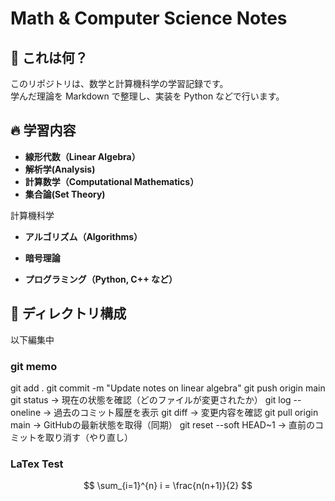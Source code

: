 # Math & Computer Science Notes

## 📌 これは何？
このリポジトリは、数学と計算機科学の学習記録です。  
学んだ理論を Markdown で整理し、実装を Python などで行います。

## 🔥 学習内容
- **線形代数（Linear Algebra）**
- **解析学(Analysis)**
- **計算数学（Computational Mathematics）**
- **集合論(Set Theory)**

計算機科学
- **アルゴリズム（Algorithms）**
- **暗号理論**

- **プログラミング（Python, C++ など）**

## 📂 ディレクトリ構成
以下編集中



### git memo
git add .
git commit -m "Update notes on linear algebra"
git push origin main
git status → 現在の状態を確認（どのファイルが変更されたか）
git log --oneline → 過去のコミット履歴を表示
git diff → 変更内容を確認
git pull origin main → GitHubの最新状態を取得（同期）
git reset --soft HEAD~1 → 直前のコミットを取り消す（やり直し）


### LaTex Test
$$
\sum_{i=1}^{n} i = \frac{n(n+1)}{2}
$$